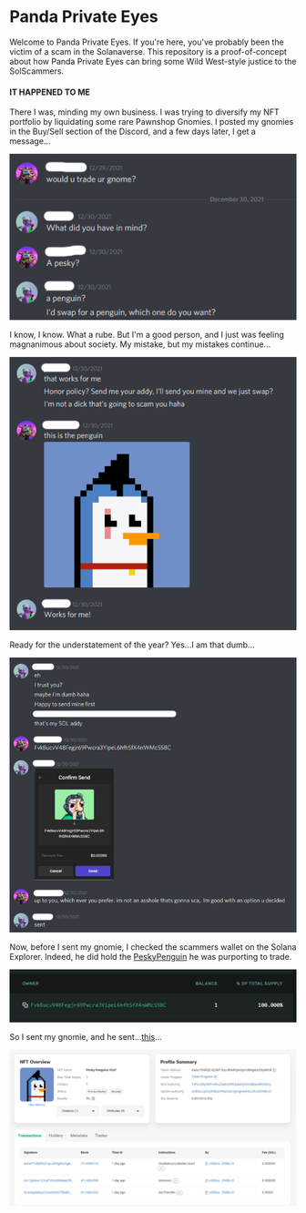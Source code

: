 # Panda Private Eyes

Welcome to Panda Private Eyes. If you're here, you've probably been the victim of a scam in the Solanaverse. This repository is a proof-of-concept about how Panda Private Eyes can bring some Wild West-style justice to the SolScammers.  

#### IT HAPPENED TO ME  
There I was, minding my own business. I was trying to diversify my NFT portfolio by liquidating some rare Pawnshop Gnomies. I posted my gnomies in the Buy/Sell section of the Discord, and a few days later, I get a message...

![Chat_Log_1](images/Chat_1.png)

I know, I know. What a rube. But I'm a good person, and I just was feeling magnanimous about society. My mistake, but my mistakes continue...  

![Chat_Log_2](images/Chat_2.png)

Ready for the understatement of the year? Yes...I am that dumb...

![Chat_Log_3](images/Chat_3.png)

Now, before I sent my gnomie, I checked the scammers wallet on the Solana Explorer. Indeed, he did hold the [PeskyPenguin](https://explorer.solana.com/address/3C5PXZYyPQWe1UEhuYMbmBdnsoWGRUe4YYmLBLojH27Z/largest) he was purporting to trade.  

![Penguin_Owner](images/Penguin_Owner.png)

So I sent my gnomie, and he sent...[this](https://solscan.io/address/DPDswWavy7QL74RCZFAKi6Pfh5e7AZjFnuJ638yujja)...  

![Fake_Penguin](images/Fake_Penguin.JPG)  
